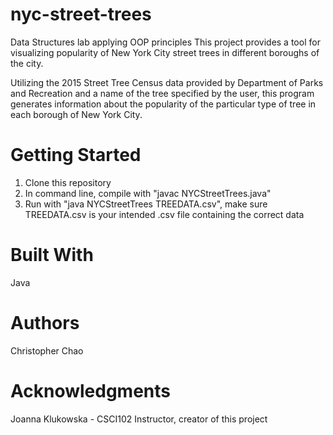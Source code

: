 # nyc-street-trees
Data Structures lab applying OOP principles
This project provides  a tool for visualizing popularity of New York City street trees in different boroughs of the city.

Utilizing the 2015 Street Tree Census data provided by Department of Parks and Recreation and a name of the tree specified by the user,
this program generates information about the popularity of the particular type of tree in each borough of New York City.
 
# Getting Started
1. Clone this repository 
2. In command line, compile with "javac NYCStreetTrees.java"
3. Run with "java NYCStreetTrees TREEDATA.csv", make sure TREEDATA.csv is your intended .csv file containing the correct data 

# Built With
Java

# Authors
Christopher Chao 

# Acknowledgments
Joanna Klukowska - CSCI102 Instructor, creator of this project

